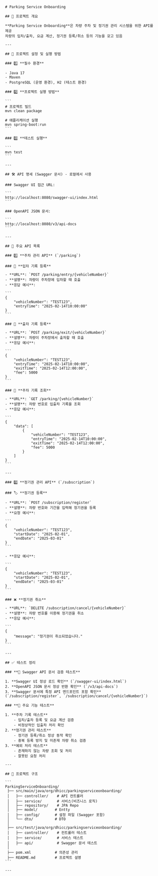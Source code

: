 
    # Parking Service Onboarding
    
    ## 📌 프로젝트 개요
    
    **Parking Service Onboarding**은 차량 주차 및 정기권 관리 시스템을 위한 API를 제공
    차량의 입차/출차, 요금 계산, 정기권 등록/취소 등의 기능을 갖고 있음
    
    ---
    
    ## 🚀 프로젝트 설정 및 실행 방법
    
    ### 1️⃣ **필수 환경**
    
    - Java 17
    - Maven
    - PostgreSQL (운영 환경), H2 (테스트 환경)
    
    ### 2️⃣ **프로젝트 실행 방법**
    
    ```
    # 프로젝트 빌드
    mvn clean package
    
    # 애플리케이션 실행
    mvn spring-boot:run
    ```
    
    ### 3️⃣ **테스트 실행**
    
    ```
    mvn test
    ```
    
    ---
    
    ## 🛠 API 명세 (Swagger 문서) - 로컬에서 사용
    
    ### Swagger UI 접근 URL:
    
    ```
    http://localhost:8080/swagger-ui/index.html
    ```
    
    ### OpenAPI JSON 문서:
    
    ```
    http://localhost:8080/v3/api-docs
    ```
    
    ---
    
    ## 📌 주요 API 목록
    
    ### 1️⃣ **주차 관리 API** (`/parking`)
    
    ### 🚗 **입차 기록 등록**
    
    - **URL**: `POST /parking/entry/{vehicleNumber}`
    - **설명**: 차량이 주차장에 입차할 때 호출
    - **응답 예시**:
    
    ```
    {
        "vehicleNumber": "TEST123",
        "entryTime": "2025-02-14T10:00:00"
    }
    ```
    
    ### 🚙 **출차 기록 등록**
    
    - **URL**: `POST /parking/exit/{vehicleNumber}`
    - **설명**: 차량이 주차장에서 출차할 때 호출
    - **응답 예시**:
    
    ```
    {
        "vehicleNumber": "TEST123",
        "entryTime": "2025-02-14T10:00:00",
        "exitTime": "2025-02-14T12:00:00",
        "fee": 5000
    }
    ```
    
    ### 📝 **주차 기록 조회**
    
    - **URL**: `GET /parking/{vehicleNumber}`
    - **설명**: 차량 번호로 입출차 기록을 조회
    - **응답 예시**:
    
    ```
    {
        "data": [
            {
                "vehicleNumber": "TEST123",
                "entryTime": "2025-02-14T10:00:00",
                "exitTime": "2025-02-14T12:00:00",
                "fee": 5000
            }
        ]
    }
    ```
    
    ---
    
    ### 2️⃣ **정기권 관리 API** (`/subscription`)
    
    ### 🏷 **정기권 등록**
    
    - **URL**: `POST /subscription/register`
    - **설명**: 차량 번호와 기간을 입력해 정기권을 등록
    - **요청 예시**:
    
    ```
    {
        "vehicleNumber": "TEST123",
        "startDate": "2025-02-01",
        "endDate": "2025-03-01"
    }
    ```
    
    - **응답 예시**:
    
    ```
    {
        "vehicleNumber": "TEST123",
        "startDate": "2025-02-01",
        "endDate": "2025-03-01"
    }
    ```
    
    ### ❌ **정기권 취소**
    
    - **URL**: `DELETE /subscription/cancel/{vehicleNumber}`
    - **설명**: 차량 번호를 이용해 정기권을 취소
    - **응답 예시**:
    
    ```
    {
        "message": "정기권이 취소되었습니다."
    }
    ```
    
    ---
    
    ## ✅ 테스트 정리
    
    ### **📌 Swagger API 문서 검증 테스트**
    
    1. **Swagger UI 정상 로드 확인** (`/swagger-ui/index.html`)
    2. **OpenAPI JSON 문서 정상 반환 확인** (`/v3/api-docs`)
    3. **Swagger 문서에 특정 API 엔드포인트 포함 확인** (`/subscription/register`, `/subscription/cancel/{vehicleNumber}`)
    
    ### **📌 주요 기능 테스트**
    
    1. **주차 기록 테스트**
        - 입차/출차 등록 및 요금 계산 검증
        - 비정상적인 입출차 처리 확인
    2. **정기권 관리 테스트**
        - 정기권 등록/취소 정상 동작 확인
        - 중복 등록 방지 및 미존재 차량 취소 검증
    3. **예외 처리 테스트**
        - 존재하지 않는 차량 조회 및 처리
        - 잘못된 요청 처리
    
    ---
    
    ## 📌 프로젝트 구조
    
    ```
    ParkingServiceOnboarding/
     ├── src/main/java/org/dhicc/parkingserviceonboarding/
     │   ├── controller/    # API 컨트롤러
     │   ├── service/       # 서비스(비즈니스 로직)
     │   ├── repository/    # JPA Repo
     │   ├── model/        # Entty
     │   ├── config/       # 설정 파일 (Swagger 포함)
     │   └── dto/          # DTO
     │
     ├── src/test/java/org/dhicc/parkingserviceonboarding/
     │   ├── controller/    # 컨트롤러 테스트
     │   ├── service/       # 서비스 테스트
     │   ├── api/           # Swagger 문서 테스트
     │
     ├── pom.xml           # 의존성 관리
     ├── README.md         # 프로젝트 설명
    ```
    
    ---